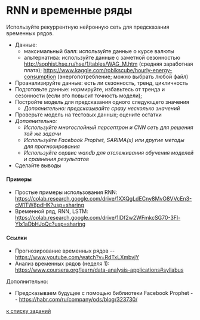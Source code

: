 # RNN и временные ряды

Используйте рекуррентную нейронную сеть для предсказания временных рядов.
  - Данные:
    - максимальный балл: используйте данные о курсе валюты
    - альтернатива: используйте данные с заметной сезонностью http://sophist.hse.ru/hse/1/tables/WAG_M.htm (средняя заработная плата); https://www.kaggle.com/robikscube/hourly-energy-consumption (энергопотребление; можно выбрать любой файл)
  - Проанализируйте данные: есть ли сезонность, тренд, цикличность
  - Подготовьте данные: нормируйте, избавьтесь от тренда и сезонности (если это повысит точность модели);
  - Постройте модель для предсказания одного следующего значения
    - *Дополнительно: предсказывайте сразу несколько значений*
  - Проверьте модель на тестовых данных; оцените остатки
  - *Дополнительно:*
    - *Используйте многослойный персептрон и CNN сеть для решения той же задачи*
    - *Используйте Facebook Prophet, SARIMA(x) или другие методы для прогнозирования*
    - *Используйте сервис wandb для отслеживания обучения моделей и сравнения результатов*
  - Сделайте выводы

#### Примеры
- Простые примеры использования RNN: https://colab.research.google.com/drive/1XXQgLdECny8MvO8VVcEn3-cM1TW8pdHK?usp=sharing
- Временной ряд, RNN, LSTM: https://colab.research.google.com/drive/1IDf2w2WFmkcSG70-3Fl-Ylx1aDbHJoQc?usp=sharing


#### Ссылки
- Прогнозирование временных рядов -- https://www.youtube.com/watch?v=RdTxLXmbvjY
- Анализ временных рядов (неделя 1): https://www.coursera.org/learn/data-analysis-applications#syllabus


Дополнительно:
- Предсказываем будущее с помощью библиотеки Facebook Prophet -- https://habr.com/ru/company/ods/blog/323730/



[к списку заданий](https://github.com/ivtipm/ML/blob/main/tasks/tasks.md)
